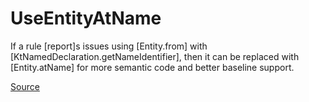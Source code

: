 # UseEntityAtName

If a rule [report]s issues using [Entity.from] with [KtNamedDeclaration.getNameIdentifier],
then it can be replaced with [Entity.atName] for more semantic code and better baseline support.


[Source](https://arturbosch.github.io/detekt/ruleauthors.html#useentityatname)
